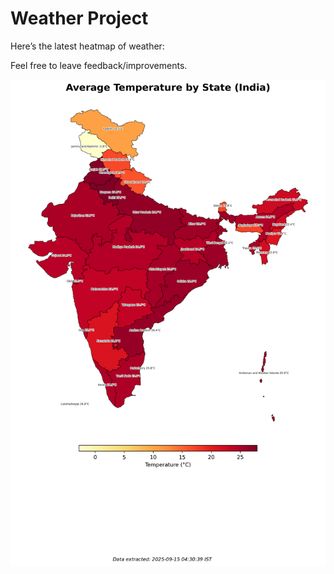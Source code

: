 # Weather Project

Here’s the latest heatmap of weather:

Feel free to leave feedback/improvements.

![India Heatmap](docs/assets/india_heatmap.png?v=C7491A)
